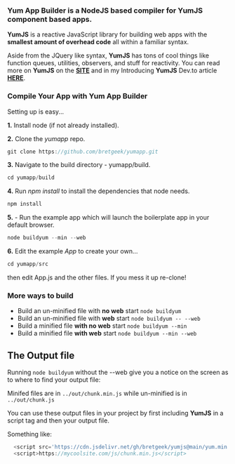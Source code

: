 
### Yum App Builder is a NodeJS based compiler for YumJS component based apps.

__YumJS__ is a reactive JavaScript library for building web apps with the **smallest amount of overhead code** all within a familiar syntax.


Aside from the JQuery like syntax,  __YumJS__ has tons of cool things like function queues, utilities, observers, and stuff for reactivity. You can read more on __YumJS__ on the **[SITE](https://yumjs.net)**  and in my Introducing __YumJS__ Dev.to article **[HERE](https://dev.to/bretgeek/introducing-yumjs-16bi)**.




### Compile Your App with Yum App Builder

Setting up is easy...

__1.__ Install node (if not already installed).

__2.__ Clone the _yumapp_ repo.

```javascript
git clone https://github.com/bretgeek/yumapp.git 
```

__3.__ Navigate to the build directory - yumapp/build.

```javascript
cd yumapp/build
```

__4.__  Run _npm install_ to install the dependencies that node needs.

```javascript
npm install 
```


__5.__ - Run the example app which will launch the boilerplate app in your default browser.

```javascript
node buildyum --min --web 
```


__6.__ Edit the example _App_ to create your own... 

```javascript
cd yumapp/src
```
then edit App.js and the other files. If you mess it up re-clone!


### More ways to build
- Build an un-minified file with __no web__ start  `node buildyum`
- Build an un-minified file with __web__ start  `node buildyum -- --web`
- Build a minified file __with no web__ start `node buildyum --min`
- Build a minified file __with web__ start  `node buildyum --min --web`



## The Output file

Running `node buildyum` without the --web give you a notice on the screen as to where to find your output file:

Minifed files are in `../out/chunk.min.js` while un-minified is in `../out/chunk.js`


You can use these output files in your project by first including __YumJS__ in a script tag and then your output file.

Something like:

```Javascript
  <script src='https://cdn.jsdelivr.net/gh/bretgeek/yumjs@main/yum.min.js'></script>
  <script>https://mycoolsite.com/js/chunk.min.js</script>
```
 

